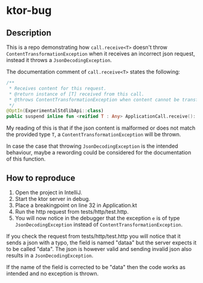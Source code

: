 # ktor-bug

## Description

This is a repo demonstrating how `call.receive<T>` doesn't throw `ContentTransformationException` when it receives an incorrect json request, instead it throws a `JsonDecodingException`.

The documentation comment of `call.receive<T>` states the following:
```kt
/**
 * Receives content for this request.
 * @return instance of [T] received from this call.
 * @throws ContentTransformationException when content cannot be transformed to the requested type.
 */
@OptIn(ExperimentalStdlibApi::class)
public suspend inline fun <reified T : Any> ApplicationCall.receive(): T = receive(typeOf<T>())
```

My reading of this is that if the json content is malformed or does not match the provided type `T`, a `ContentTransformationException` will be thrown. 

In case the case that throwing `JsonDecodingException` is the intended behaviour, maybe a rewording could be considered for the documentation of this function.

## How to reproduce

1. Open the project in IntelliJ.
2. Start the ktor server in debug.
3. Place a breakingpoint on line 32 in Application.kt
4. Run the http request from tests/http/test.http.
5. You will now notice in the debugger that the exception `e` is of type `JsonDecodingException` instead of `ContentTransformationException`. 

If you check the request from tests/http/test.http you will notice that it sends a json with a typo, the field is named "dataa" but the server expects it to be called "data".
The json is however valid and sending invalid json also results in a `JsonDecodingException`.

If the name of the field is corrected to be "data" then the code works as intended and no exception is thrown.
